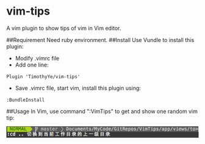 vim-tips
========

A vim plugin to show tips of vim in Vim editor.

##Requirement
Need ruby environment.
##Install
Use Vundle to install this plugin:
* Modify .vimrc file
* Add one line:
```
Plugin 'TimothyYe/vim-tips'
```
* Save .vimrc file, start vim, install this plugin using:
```
:BundleInstall
```
##Usage
In Vim, use command ":VimTips" to get and show one random vim tip:

![](screenshots/vim-plugin.png)
